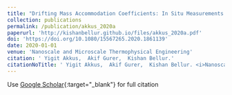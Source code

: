 ```yaml
---
title: "Drifting Mass Accommodation Coefficients: In Situ Measurements from a Steady State Molecular Dynamics Setup"
collection: publications
permalink: /publication/akkus_2020a
paperurl: 'http://kishanbellur.github.io/files/akkus_2020a.pdf'
doi: 'https://doi.org/10.1080/15567265.2020.1861139'
date: 2020-01-01
venue: 'Nanoscale and Microscale Thermophysical Engineering'
citation: ' Yigit Akkus,  Akif Gurer,  Kishan Bellur.'
citationNoTitle: ' Yigit Akkus,  Akif Gurer,  Kishan Bellur. <i>Nanoscale and Microscale Thermophysical Engineering</i>, 2020.'
---
```

Use [Google Scholar](https://scholar.google.com/scholar?q=Drifting+Mass+Accommodation+Coefficients:+In+Situ+Measurements+from+a+Steady+State+Molecular+Dynamics+Setup){:target="_blank"} for full citation